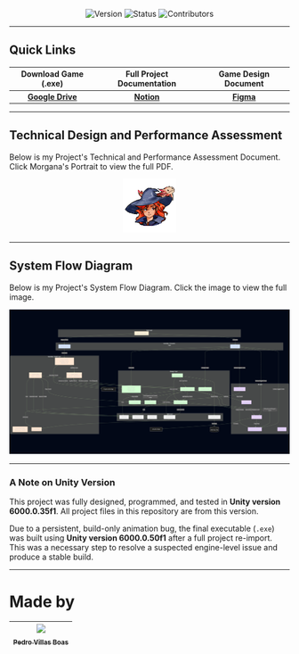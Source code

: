 <div align="center">

![Version](https://img.shields.io/badge/version-1.0-blue.svg)
![Status](https://img.shields.io/badge/status-released-green.svg)
![Contributors](https://img.shields.io/badge/contributors-1-orange.svg)

</div>

---

## **Quick Links**

<div align="center">
  
| Download Game (.exe) | Full Project Documentation | Game Design Document |
| :---: | :---: | :---: |
| [**Google Drive**](https://drive.google.com/drive/folders/1rnVlsM3jbOc_fjPgHkcyGoyx_zi25sK_?usp=sharing) | [**Notion**](https://www.notion.so/pedrovilasboas/Pedro-Vilas-Boas-Task-Project-250d2b9e22608076b520c2ce116a2960?source=copy_link) | [**Figma**](https://www.figma.com/board/HAntUE7Fd7CFtSUE4XXUw8/Pedro-Vilas-Boas-%7C-Task-Project?node-id=1-2&t=QzqU9XFW5AezdXGC-1) |

</div>

---

## **Technical Design and Performance Assessment**

Below is my Project's Technical and Performance Assessment Document. Click Morgana's Portrait to view the full PDF.

<div align="center">

[![Document](https://github.com/PedroVillasBoas/Unity-Programmer-Showcase/blob/master/Assets/_Project/Art/UI/Dialogue/NPC/Morgana.png)](https://docs.google.com/viewer?url=https://raw.githubusercontent.com/PedroVillasBoas/Unity-Programmer-Showcase/main/PEDROVILASBOAS_Task-Document.pdf)

</div>

---

## **System Flow Diagram**

Below is my Project's System Flow Diagram. Click the image to view the full image.

<div align="center">

[![Document Preview](https://raw.githubusercontent.com/PedroVillasBoas/Unity-Programmer-Showcase/master/PEDROVILASBOAS_TASK-Full-System-Flow-Diagram.png)](https://github.com/PedroVillasBoas/Unity-Programmer-Showcase/blob/master/PEDROVILASBOAS_TASK-Full-System-Flow-Diagram.png)

</div>

---

### **A Note on Unity Version**

This project was fully designed, programmed, and tested in **Unity version 6000.0.35f1**. All project files in this repository are from this version.

Due to a persistent, build-only animation bug, the final executable (`.exe`) was built using **Unity version 6000.0.50f1** after a full project re-import. This was a necessary step to resolve a suspected engine-level issue and produce a stable build.

---

# Made by
| [<img loading="lazy" src="https://avatars.githubusercontent.com/u/47667167?v=4" width=115><br><sub>Pedro Villas Boas</sub>](https://github.com/PedroVillasBoas) |
| :---: |
